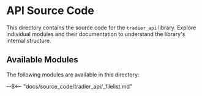
# API Source Code

This directory contains the source code for the `tradier_api` library. Explore individual modules and their documentation to understand the library's internal structure.

## Available Modules

The following modules are available in this directory:

--8<-- "docs/source_code/tradier_api/_filelist.md"
